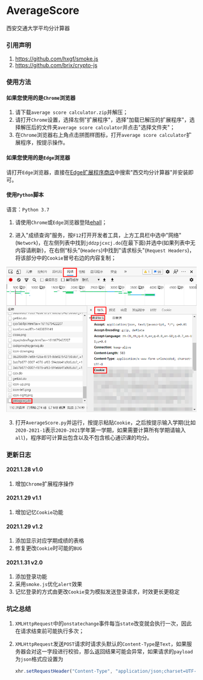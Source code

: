 # AverageScore
西安交通大学平均分计算器

### 引用声明

1. https://github.com/hxgf/smoke.js
2. https://github.com/brix/crypto-js

### 使用方法

#### 如果您使用的是`Chrome`浏览器

1. 请下载`average score calculator.zip`并解压；
2. 请打开`Chrome`设置，选择左侧"扩展程序"，选择"加载已解压的扩展程序"，选择解压后的文件夹`average score calculator`并点击"选择文件夹"；
4. 在`Chrome`浏览器右上角点击拼图样图标，打开`average score calculator`扩展程序，按提示操作。

#### 如果您使用的是`Edge`浏览器

请打开`Edge`浏览器，直接在[Edge扩展程序商店](https://microsoftedge.microsoft.com/addons/Microsoft-Edge-Extensions-Home/)中搜索"西交均分计算器"并安装即可。

#### 使用`Python`脚本

语言：`Python 3.7`

1. 请使用`Chrome`或`Edge`浏览器登陆[ehall](http://ehall.xjtu.edu.cn/)；

2. 进入"成绩查询"服务，按`F12`打开开发者工具，上方工具栏中选中"网络"(`Network`)，在左侧列表中找到`jddzpjcxcj.do`(在最下面)并选中(如果列表中无内容请刷新)，在右侧“标头”(`Headers`)中找到"请求标头"(`Request Headers`)，将该部分中的`Cookie`冒号右边的内容复制；

![eg](https://github.com/lhh2001/AverageScore/raw/master/eg.png)

3. 打开`AverageScore.py`并运行，按提示粘贴`Cookie`，之后按提示输入学期(比如`2020-2021-1`表示`2020-2021`学年第一学期，如果需要计算所有学期请输入`all`)，程序即可计算出包含以及不包含核心通识课的均分。

### 更新日志

#### 2021.1.28 v1.0

1. 增加`Chrome`扩展程序操作

#### 2021.1.29 v1.1

1. 增加记忆`Cookie`功能

#### 2021.1.29 v1.2

1. 添加显示对应学期成绩的表格
2. 修复更改`Cookie`时可能的`BUG`

#### 2021.1.31 v2.0

1. 添加登录功能
2. 采用`smoke.js`优化`alert`效果
3. 记忆登录的方式由更改`Cookie`变为模拟发送登录请求，时效更长更稳定

### 坑之总结

1. `XMLHttpRequest`中的`onstatechange`事件每当`state`改变就会执行一次，因此在请求结束前可能执行多次；

2. `XMLHttpRequest`发送`POST`请求时请求头默认的`Content-Type`是`Text`，如果服务器会对这一字段进行校验，那么返回结果可能会异常，如果请求的`payload`为`json`格式应设置为

   ```js
   xhr.setRequestHeader("Content-Type", "application/json;charset=UTF-8");
   ```



